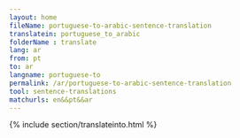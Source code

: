 ```yaml
---
layout: home
fileName: portuguese-to-arabic-sentence-translation
translatein: portuguese_to_arabic
folderName : translate
lang: ar
from: pt
to: ar
langname: portuguese-to
permalink: /ar/portuguese-to-arabic-sentence-translation
tool: sentence-translations
matchurls: en&&pt&&ar
---
```

{% include section/translateinto.html %}
